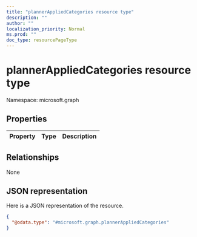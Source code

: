 ```yaml
---
title: "plannerAppliedCategories resource type"
description: ""
author: ""
localization_priority: Normal
ms.prod: ""
doc_type: resourcePageType
---
```


# plannerAppliedCategories resource type


Namespace: microsoft.graph



## Properties
|Property|Type|Description|
|:---|:---|:---|

## Relationships
None

## JSON representation
Here is a JSON representation of the resource.
<!-- {
  "blockType": "resource",
  "@odata.type": "microsoft.graph.plannerAppliedCategories"
}
-->
``` json
{
  "@odata.type": "#microsoft.graph.plannerAppliedCategories"
}
```

